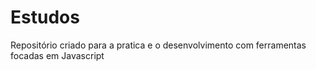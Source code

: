 # Estudos
Repositório criado para a pratica e o desenvolvimento com ferramentas focadas em Javascript 
